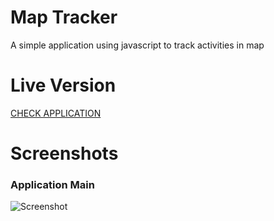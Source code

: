 # Map Tracker

A simple application using javascript to track activities in map

# Live Version

[CHECK APPLICATION](https://jeevakalaiselvam.github.io/javascript-map-location-tracker/)

# Screenshots

### Application Main

![Screenshot](screens/screen1.png)
